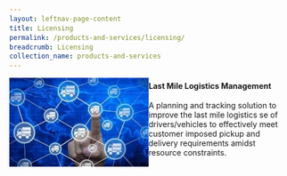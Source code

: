 ```yaml
---
layout: leftnav-page-content
title: Licensing
permalink: /products-and-services/licensing/
breadcrumb: Licensing
collection_name: products-and-services
---
```

<div style="width:300px">
<img src="/images/sme_tech_solution_1.jpg" align="left" style="width:250px;height:160px;">
</div>
<div style="padding-left:50px">
<h4>Last Mile Logistics Management</h4>
<p>A planning and tracking solution to improve the last mile logistics se of drivers/vehicles to effectively meet customer imposed pickup and delivery requirements amidst resource constraints.</p>
</div>
